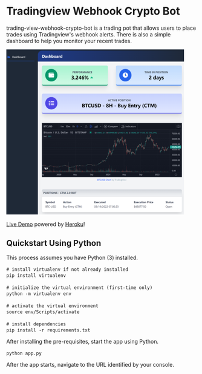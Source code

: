 # Tradingview Webhook Crypto Bot

trading-view-webhook-crypto-bot is a trading pot that allows users to place trades using Tradingview's webhook alerts. 
There is also a simple dashboard to help you monitor your recent trades.

<img src="img/preview.PNG" alt="preview" width="470"/>

[Live Demo](https://tradingview-webhook-crypto-bot.herokuapp.com/) powered by [Heroku](https://www.heroku.com/)!

## Quickstart Using Python

This process assumes you have Python (3) installed.

```
# install virtualenv if not already installed
pip install virtualenv

# initialize the virtual environment (first-time only)
python -m virtualenv env

# activate the virtual environment
source env/Scripts/activate

# install dependencies
pip install -r requirements.txt
```

After installing the pre-requisites, start the app using Python.

```
python app.py
```

After the app starts, navigate to the URL identified by your console.
